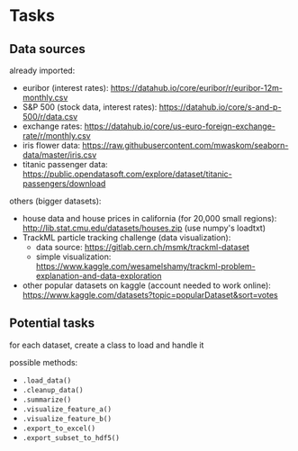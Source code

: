 # Tasks

## Data sources

already imported:

- euribor (interest rates): https://datahub.io/core/euribor/r/euribor-12m-monthly.csv
- S&P 500 (stock data, interest rates): https://datahub.io/core/s-and-p-500/r/data.csv
- exchange rates: https://datahub.io/core/us-euro-foreign-exchange-rate/r/monthly.csv
- iris flower data: https://raw.githubusercontent.com/mwaskom/seaborn-data/master/iris.csv
- titanic passenger data: https://public.opendatasoft.com/explore/dataset/titanic-passengers/download

others (bigger datasets):

- house data and house prices in california (for 20,000 small regions): http://lib.stat.cmu.edu/datasets/houses.zip (use numpy's loadtxt)
- TrackML particle tracking challenge (data visualization):
  - data source: https://gitlab.cern.ch/msmk/trackml-dataset
  - simple visualization: https://www.kaggle.com/wesamelshamy/trackml-problem-explanation-and-data-exploration
- other popular datasets on kaggle (account needed to work online): https://www.kaggle.com/datasets?topic=popularDataset&sort=votes

## Potential tasks

for each dataset, create a class to load and handle it

possible methods:

- `.load_data()`
- `.cleanup_data()`
- `.summarize()`
- `.visualize_feature_a()`
- `.visualize_feature_b()`
- `.export_to_excel()`
- `.export_subset_to_hdf5()`
